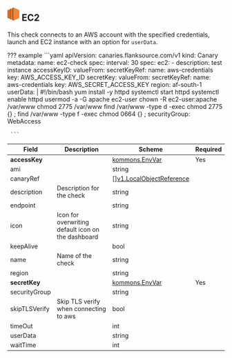 ## <img src='https://raw.githubusercontent.com/flanksource/flanksource-ui/main/src/icons/ec2.svg' style='height: 32px'/> EC2

This check connects to an AWS account with the specified credentials, launch and EC2 instance with an option for `userData`.

??? example
     ```yaml
     apiVersion: canaries.flanksource.com/v1
     kind: Canary
     metadata:
       name: ec2-check
     spec:
       interval: 30
       spec:
         ec2:
           - description: test instance
             accessKeyID:
               valueFrom:
                 secretKeyRef:
                   name: aws-credentials
                   key: AWS_ACCESS_KEY_ID
             secretKey:
               valueFrom:
                 secretKeyRef:
                   name: aws-credentials
                   key: AWS_SECRET_ACCESS_KEY
             region: af-south-1
             userData: |
               #!/bin/bash
               yum install -y httpd
               systemctl start httpd
               systemctl enable httpd
               usermod -a -G apache ec2-user
               chown -R ec2-user:apache /var/www
               chmod 2775 /var/www
               find /var/www -type d -exec chmod 2775 {} \;
               find /var/www -type f -exec chmod 0664 {} \;
             securityGroup: WebAccess
     
     ```

| Field | Description | Scheme | Required |
| ----- | ----------- | ------ | -------- |
| **accessKey** |  | [kommons.EnvVar](https://pkg.go.dev/github.com/flanksource/kommons#EnvVar) | Yes |
| ami |  | string |  |
| canaryRef |  | \[\][v1.LocalObjectReference](https://kubernetes.io/docs/reference/generated/kubernetes-api/v1.20/#localobjectreference-v1-core) |  |
| description | Description for the check | string |  |
| endpoint |  | string |  |
| icon | Icon for overwriting default icon on the dashboard | string |  |
| keepAlive |  | bool |  |
| name | Name of the check | string |  |
| region |  | string |  |
| **secretKey** |  | [kommons.EnvVar](https://pkg.go.dev/github.com/flanksource/kommons#EnvVar) | Yes |
| securityGroup |  | string |  |
| skipTLSVerify | Skip TLS verify when connecting to aws | bool |  |
| timeOut |  | int |  |
| userData |  | string |  |
| waitTime |  | int |  |
